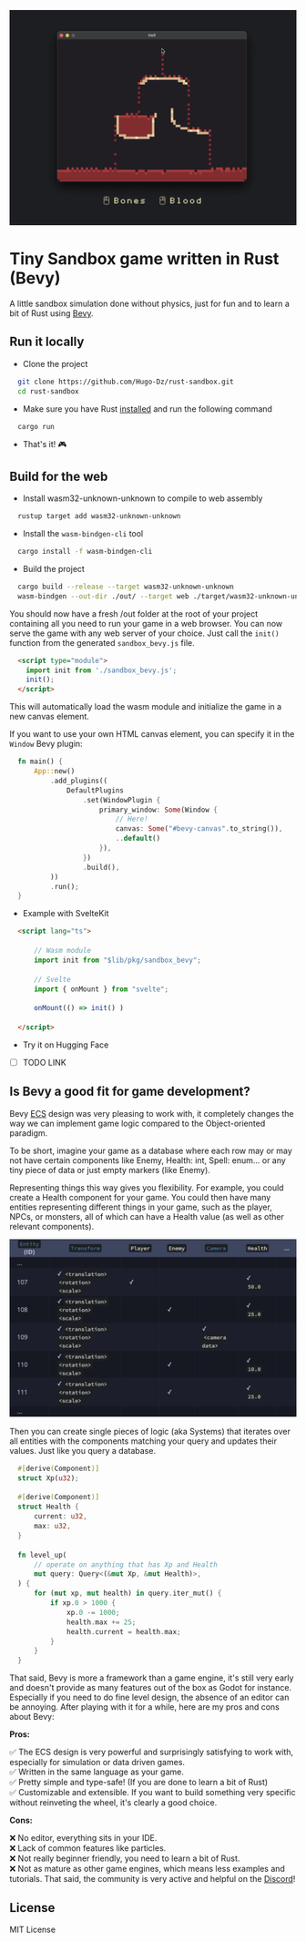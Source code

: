 <p align="center"><img src="screenshots/thumbnail.png"/></p>

# Tiny Sandbox game written in Rust (Bevy)

A little sandbox simulation done without physics, just for fun and to learn a bit of Rust using [Bevy](https://bevyengine.org/).

## Run it locally

- Clone the project

```bash
  git clone https://github.com/Hugo-Dz/rust-sandbox.git
  cd rust-sandbox
```

- Make sure you have Rust [installed](https://www.rust-lang.org/tools/install) and run the following command

```bash
  cargo run
```

- That's it! 🎮

## Build for the web

- Install wasm32-unknown-unknown to compile to web assembly

```bash
  rustup target add wasm32-unknown-unknown
```

- Install the `wasm-bindgen-cli` tool

```bash
  cargo install -f wasm-bindgen-cli
```

- Build the project

```bash
  cargo build --release --target wasm32-unknown-unknown
  wasm-bindgen --out-dir ./out/ --target web ./target/wasm32-unknown-unknown/release/sandbox_bevy.wasm
```

You should now have a fresh /out folder at the root of your project containing all you need to run your game in a web browser. You can now serve the game with any web server of your choice. Just call the `init()` function from the generated `sandbox_bevy.js` file.

```html
  <script type="module">
    import init from './sandbox_bevy.js';
    init();
  </script>
```

This will automatically load the wasm module and initialize the game in a new canvas element.

If you want to use your own HTML canvas element, you can specify it in the `Window` Bevy plugin:
  
```rust
  fn main() {
      App::new()
          .add_plugins((
              DefaultPlugins
                  .set(WindowPlugin {
                      primary_window: Some(Window {
                          // Here!
                          canvas: Some("#bevy-canvas".to_string()),
                          ..default()
                      }),
                  })
                  .build(),
          ))
          .run();
  }
```

- Example with SvelteKit

```html
  <script lang="ts">

      // Wasm module
      import init from "$lib/pkg/sandbox_bevy";

      // Svelte
      import { onMount } from "svelte";

      onMount(() => init() )

  </script>
```

- Try it on Hugging Face

- [ ] TODO LINK

## Is Bevy a good fit for game development?

Bevy [ECS](https://bevy-cheatbook.github.io/programming/intro-data.html) design was very pleasing to work with, it completely changes the way we can implement game logic compared to the Object-oriented paradigm.

To be short, imagine your game as a database where each row may or may not have certain components like Enemy, Health: int, Spell: enum... or any tiny piece of data or just empty markers (like Enemy).

Representing things this way gives you flexibility. For example, you could create a Health component for your game.
You could then have many entities representing different things in your game, such as the player, NPCs, or monsters, all of which can have a Health value (as well as other relevant components).

<p align="center"><img src="screenshots/data.png"/></p>

Then you can create single pieces of logic (aka Systems) that iterates over all entities with the components matching your query and updates their values. Just like you query a database.

```rust
  #[derive(Component)]
  struct Xp(u32);

  #[derive(Component)]
  struct Health {
      current: u32,
      max: u32,
  }

  fn level_up(
      // operate on anything that has Xp and Health
      mut query: Query<(&mut Xp, &mut Health)>,
  ) {
      for (mut xp, mut health) in query.iter_mut() {
          if xp.0 > 1000 {
              xp.0 -= 1000;
              health.max += 25;
              health.current = health.max;
          }
      }
  }
```

That said, Bevy is more a framework than a game engine, it's still very early and doesn't provide as many features out of the box as Godot for instance. Especially if you need to do fine level design, the absence of an editor can be annoying.
After playing with it for a while, here are my pros and cons about Bevy:

**Pros:**

✅ The ECS design is very powerful and surprisingly satisfying to work with, especially for simulation or data driven games.  
✅ Written in the same language as your game.  
✅ Pretty simple and type-safe! (If you are done to learn a bit of Rust)  
✅ Customizable and extensible. If you want to build something very specific without reinveting the wheel, it's clearly a good choice.  


**Cons:**

❌ No editor, everything sits in your IDE.  
❌ Lack of common features like particles.  
❌ Not really beginner friendly, you need to learn a bit of Rust.  
❌ Not as mature as other game engines, which means less examples and tutorials. That said, the community is very active and helpful on the [Discord](https://discord.gg/bevy)!

## License

MIT License